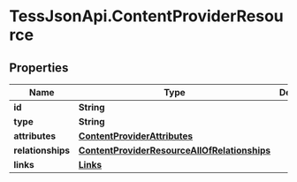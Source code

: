 # TessJsonApi.ContentProviderResource

## Properties

Name | Type | Description | Notes
------------ | ------------- | ------------- | -------------
**id** | **String** |  | [optional] 
**type** | **String** |  | [optional] 
**attributes** | [**ContentProviderAttributes**](ContentProviderAttributes.md) |  | [optional] 
**relationships** | [**ContentProviderResourceAllOfRelationships**](ContentProviderResourceAllOfRelationships.md) |  | [optional] 
**links** | [**Links**](Links.md) |  | [optional] 


